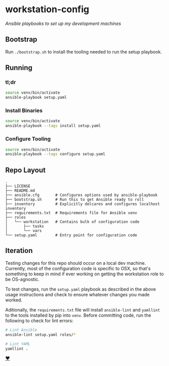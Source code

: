 # workstation-config

_Ansible playbooks to set up my development machines_

## Bootstrap

Run `./bootstrap.sh` to install the tooling needed to run the setup playbook.

## Running

### tl;dr

```bash
source venv/bin/activate
ansible-playbook setup.yaml
```

### Install Binaries

```bash
source venv/bin/activate
ansible-playbook --tags install setup.yaml
```

### Configure Tooling

```bash
source venv/bin/activate
ansible-playbook --tags configure setup.yaml
```

## Repo Layout

```
.
├── LICENSE
├── README.md
├── ansible.cfg       # Configures options used by ansible-playbook
├── bootstrap.sh      # Run this to get Ansible ready to roll
├── inventory         # Explicitly delcares and configures localhost inventory
├── requirements.txt  # Requirements file for Ansible venv
├── roles
│   └── workstation   # Contains bulk of configuration code
│       ├── tasks
│       └── vars
└── setup.yaml        # Entry point for configuration code
```

## Iteration

Testing changes for this repo should occur on a local dev machine. Currently,
most of the configuration code is specific to OSX, so that's something to keep
in mind if ever working on getting the workstation role to be OS-agnostic.

To test changes, run the `setup.yaml` playbook as described in the above usage
instructions and check to ensure whatever changes you made worked.

Aditionally, the `requirements.txt` file will install `ansible-lint` and
`yamllint` to the tools installed by pip into `venv`. Before committing code,
run the following to check for lint errors:

```bash
# Lint Ansible
ansible-lint setup.yaml roles/*

# Lint YAML
yamllint .
```

[:heart:](README.md)
